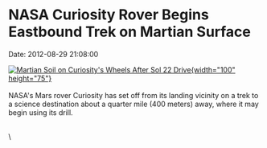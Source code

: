 NASA Curiosity Rover Begins Eastbound Trek on Martian Surface
=============================================================

Date: 2012-08-29 21:08:00

[![Martian Soil on Curiosity\'s Wheels After Sol 22
Drive](http://www.jpl.nasa.gov/images/msl/20120829/pia15693-th.jpg){width="100"
height="75"}](http://www.jpl.nasa.gov/news/news.cfm?release=2012-269&rn=news.xml&rst=3498)\
\
NASA\'s Mars rover Curiosity has set off from its landing vicinity on a
trek to a science destination about a quarter mile (400 meters) away,
where it may begin using its drill.

\
\
